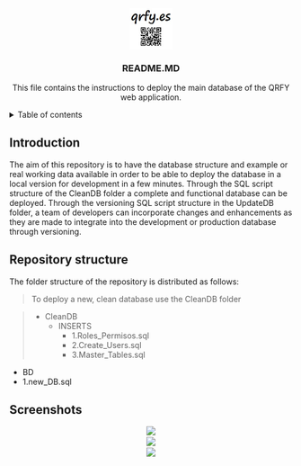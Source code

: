 <!-- PROJECT LOGO -->
<br />
<div align="center">
  <img src="images/qrfy.jpg" style="display: block;  margin-left: auto;  margin-right: auto;  width: 15%;">
  <h3 align="center">README.MD</h3>

  <p align="center">
    This file contains the instructions to deploy the main database of the QRFY web application.
    <br />
  </p>
</div>

<!-- TABLE OF CONTENTS -->
<details>
  <summary>Table of contents</summary>
  <ol>
    <li><a href="#introduction">Introduction</a></li>
    <li><a href="#structure">Repository structure</a></li>
    <li><a href="#screenshots">Screenshoots</a></li>
  </ol>
</details>

<!-- INTRODUCTION -->
## Introduction
<div id="introduction"></div>

The aim of this repository is to have the database structure and example or real working data available in order to be able to deploy the database in a local version for development in a few minutes. Through the SQL script structure of the CleanDB folder a complete and functional database can be deployed. Through the versioning SQL script structure in the UpdateDB folder, a team of developers can incorporate changes and enhancements as they are made to integrate into the development or production database through versioning.

<!-- STRUCTURE -->
## Repository structure
<div id="structure"></div>

The folder structure of the repository is distributed as follows:

> To deploy a new, clean database use the CleanDB folder

> - CleanDB
>    - INSERTS
>        - 1.Roles_Permisos.sql
>        - 2.Create_Users.sql
>        - 3.Master_Tables.sql

 - BD
  - 1.new_DB.sql

<!-- SCREENSHOTS -->
## Screenshots
<div id="screenshots"></div>

<div id="block" align="center">
    <div class="inline-block" style="display: inline-block; width: 30%">
        <img src="images/docker2.jpg">
    </div>
    <br>
    <div class="inline-block" style="display: inline-block; width: 30%">
        <img src="images/docker3.jpg">
    </div>
    <br>
    <div class="inline-block" style="display: inline-block; width: 30%">
        <img src="images/docker4.jpg">
    </div>
</div>
